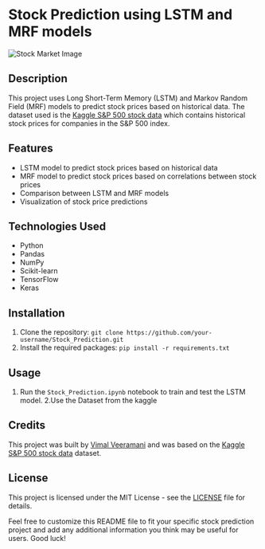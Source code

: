 

# Stock Prediction using LSTM and MRF models

![Stock Market Image](https://th.bing.com/th/id/OIP.Hq8gU2a41EKvYzfsZiB3HQHaE8?pid=ImgDet&rs=1)

## Description

This project uses Long Short-Term Memory (LSTM) and Markov Random Field (MRF) models to predict stock prices based on historical data. The dataset used is the [Kaggle S&P 500 stock data](https://www.kaggle.com/camnugent/sandp500) which contains historical stock prices for companies in the S&P 500 index.

## Features

- LSTM model to predict stock prices based on historical data
- MRF model to predict stock prices based on correlations between stock prices
- Comparison between LSTM and MRF models
- Visualization of stock price predictions

## Technologies Used

- Python
- Pandas
- NumPy
- Scikit-learn
- TensorFlow
- Keras

## Installation

1. Clone the repository: `git clone https://github.com/your-username/Stock_Prediction.git`
2. Install the required packages: `pip install -r requirements.txt`

## Usage

1. Run the `Stock_Prediction.ipynb` notebook to train and test the LSTM model.
2.Use the Dataset from the kaggle

## Credits

This project was built by [Vimal Veeramani](https://github.com/vimalveeramani) and was based on the [Kaggle S&P 500 stock data](https://www.kaggle.com/camnugent/sandp500) dataset.

## License

This project is licensed under the MIT License - see the [LICENSE](/LICENSE) file for details.

Feel free to customize this README file to fit your specific stock prediction project and add any additional information you think may be useful for users. Good luck!
